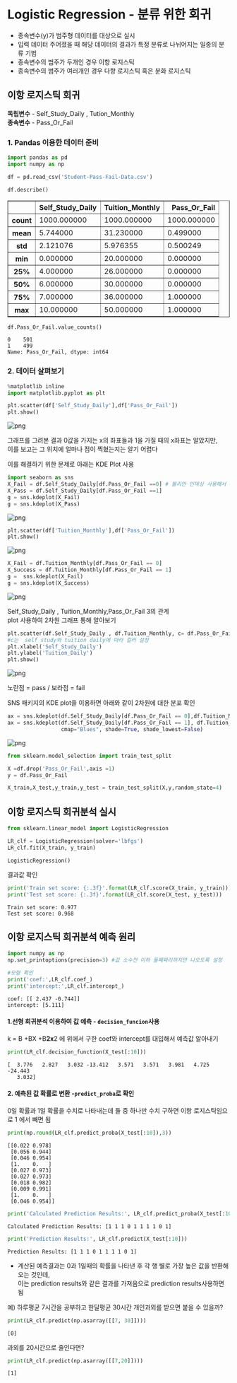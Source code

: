 # Logistic Regression -  분류 위한 회귀 

* 종속변수(y)가 범주형 데이터를 대상으로 실시  
* 입력 데이터 주어졌을 때 해당 데이터의 결과가 특정 분류로 나뉘어지는 일종의 분류 기법
* 종속변수의 범주가 두개인 경우 이항 로지스틱
* 종속변수의 범주가 여러개인 경우 다항 로지스틱 혹은 분화 로지스틱

## 이항 로지스틱 회귀 

**독립변수**  - Self_Study_Daily , Tution_Monthly  
**종속변수** - Pass_Or_Fail

### 1. Pandas 이용한 데이터 준비 


```python
import pandas as pd
import numpy as np

df = pd.read_csv('Student-Pass-Fail-Data.csv')
```


```python
df.describe()
```




<div>
<style scoped>
    .dataframe tbody tr th:only-of-type {
        vertical-align: middle;
    }

    .dataframe tbody tr th {
        vertical-align: top;
    }

    .dataframe thead th {
        text-align: right;
    }
</style>
<table border="1" class="dataframe">
  <thead>
    <tr style="text-align: right;">
      <th></th>
      <th>Self_Study_Daily</th>
      <th>Tuition_Monthly</th>
      <th>Pass_Or_Fail</th>
    </tr>
  </thead>
  <tbody>
    <tr>
      <th>count</th>
      <td>1000.000000</td>
      <td>1000.000000</td>
      <td>1000.000000</td>
    </tr>
    <tr>
      <th>mean</th>
      <td>5.744000</td>
      <td>31.230000</td>
      <td>0.499000</td>
    </tr>
    <tr>
      <th>std</th>
      <td>2.121076</td>
      <td>5.976355</td>
      <td>0.500249</td>
    </tr>
    <tr>
      <th>min</th>
      <td>0.000000</td>
      <td>20.000000</td>
      <td>0.000000</td>
    </tr>
    <tr>
      <th>25%</th>
      <td>4.000000</td>
      <td>26.000000</td>
      <td>0.000000</td>
    </tr>
    <tr>
      <th>50%</th>
      <td>6.000000</td>
      <td>30.000000</td>
      <td>0.000000</td>
    </tr>
    <tr>
      <th>75%</th>
      <td>7.000000</td>
      <td>36.000000</td>
      <td>1.000000</td>
    </tr>
    <tr>
      <th>max</th>
      <td>10.000000</td>
      <td>50.000000</td>
      <td>1.000000</td>
    </tr>
  </tbody>
</table>
</div>




```python
df.Pass_Or_Fail.value_counts()
```




    0    501
    1    499
    Name: Pass_Or_Fail, dtype: int64



### 2. 데이터 살펴보기 


```python
%matplotlib inline
import matplotlib.pyplot as plt

plt.scatter(df['Self_Study_Daily'],df['Pass_Or_Fail'])
plt.show()
```


![png](output_9_0.png)


그래프를 그려본 결과 0값을 가지는 x의 좌표들과 1을 가질 때의 x좌표는 알았지만,  
이를 보고는 그 위치에 얼마나 점이 찍혔는지는 알기 어렵다  

이를 해결하기 위한 문제로 아래는 KDE Plot 사용


```python
import seaborn as sns
X_Fail = df.Self_Study_Daily[df.Pass_Or_Fail ==0] # 불리안 인덱싱 사용해서 0일때의 self_study값만
X_Pass = df.Self_Study_Daily[df.Pass_Or_Fail ==1]
g = sns.kdeplot(X_Fail)
g = sns.kdeplot(X_Pass)
```


![png](output_12_0.png)



```python
plt.scatter(df['Tuition_Monthly'],df['Pass_Or_Fail'])
plt.show()
```


![png](output_13_0.png)



```python
X_Fail = df.Tuition_Monthly[df.Pass_Or_Fail == 0]
X_Success = df.Tuition_Monthly[df.Pass_Or_Fail == 1]
g =  sns.kdeplot(X_Fail)
g = sns.kdeplot(X_Success)
```


![png](output_14_0.png)


Self_Study_Daily , Tuition_Monthly,Pass_Or_Fail 3의 관계  
plot 사용하여 2차원 그래프 통해 알아보기 


```python
plt.scatter(df.Self_Study_Daily , df.Tuition_Monthly, c= df.Pass_Or_Fail) 
#c는  self study와 tuition daily에 따라 컬러 설정
plt.xlabel('Self_Study_Daily')
plt.ylabel('Tuition_Daily')
plt.show()
```


![png](output_16_0.png)


노란점 =  pass  /  보라점 = fail 

SNS 패키지의 KDE plot을 이용하면 아래와 같이 2차원에 대한 분포 확인


```python
ax = sns.kdeplot(df.Self_Study_Daily[df.Pass_Or_Fail == 0],df.Tuition_Monthly[df.Pass_Or_Fail == 0],cmap="Reds", shade=True, shade_lowest=False)
ax = sns.kdeplot(df.Self_Study_Daily[df.Pass_Or_Fail == 1], df.Tuition_Monthly[df.Pass_Or_Fail == 1],
                 cmap="Blues", shade=True, shade_lowest=False)
```


![png](output_19_0.png)



```python
from sklearn.model_selection import train_test_split

X =df.drop('Pass_Or_Fail',axis =1)
y = df.Pass_Or_Fail

X_train,X_test,y_train,y_test = train_test_split(X,y,random_state=4)
```

## 이항 로지스틱 회귀분석 실시


```python
from sklearn.linear_model import LogisticRegression

LR_clf = LogisticRegression(solver='lbfgs')
LR_clf.fit(X_train, y_train)
```




    LogisticRegression()



결과값 확인


```python
print('Train set score: {:.3f}'.format(LR_clf.score(X_train, y_train)))
print('Test set score: {:.3f}'.format(LR_clf.score(X_test, y_test)))
```

    Train set score: 0.977
    Test set score: 0.968
    

## 이항 로지스틱 회귀분석 예측 원리 


```python
import numpy as np
np.set_printoptions(precision=3) #값 소수전 이하 둘째짜리까지만 나오도록 설정

#모형 확인
print('coef:',LR_clf.coef_)
print('intercept:',LR_clf.intercept_)
```

    coef: [[ 2.437 -0.744]]
    intercept: [5.111]
    

#### 1.선형 회귀분석 이용하여 값 예측  - ``decision_funcion``사용
k = B +BX +B**2x**2 에 위에서 구한 coef와 intercept를 대입해서 예측값 알아내기 


```python
print(LR_clf.decision_function(X_test[:10])) 
```

    [  3.776   2.827   3.032 -13.412   3.571   3.571   3.981   4.725 -24.443
       3.032]
    

#### 2. 예측된 값 확률로 변환 -``predict_proba``로 확인
0일 확률과 1일 확률을 수치로 나타내는데 둘 중 하나만 수치 구하면 이항 로지스틱임으로 1 에서 빼면 됨


```python
print(np.round(LR_clf.predict_proba(X_test[:10]),3))
```

    [[0.022 0.978]
     [0.056 0.944]
     [0.046 0.954]
     [1.    0.   ]
     [0.027 0.973]
     [0.027 0.973]
     [0.018 0.982]
     [0.009 0.991]
     [1.    0.   ]
     [0.046 0.954]]
    


```python
print('Calculated Prediction Results:', LR_clf.predict_proba(X_test[:10]).argmax(axis=1)) # 각 행 별로 가장 높은 값을 가지는 index가 예측된 분류
```

    Calculated Prediction Results: [1 1 1 0 1 1 1 1 0 1]
    


```python
print('Prediction Results:', LR_clf.predict(X_test[:10]))
```

    Prediction Results: [1 1 1 0 1 1 1 1 0 1]
    

* 계산된 예측결과는 0과 1일때의 확률을 나타낸 후 각 행 별로 가장 높은 값을 반환해 오는 것인데,  
  이는 prediction results와 같은 결과를 가져옴으로 prediction results사용하면 됨

예) 하루평균 7시간을 공부하고 한달평균 30시간 개인과외를 받으면 붙을 수 있을까?


```python
print(LR_clf.predict(np.asarray([[7, 30]])))
```

    [0]
    

 과외를 20시간으로 줄인다면?


```python
print(LR_clf.predict(np.asarray([[7,20]])))
```

    [1]
    
